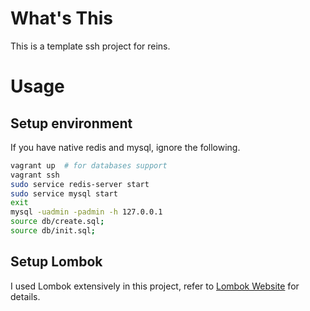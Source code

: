 # What's This
This is a template ssh project for reins.

# Usage
## Setup environment
If you have native redis and mysql, ignore the following.
```bash
vagrant up  # for databases support
vagrant ssh
sudo service redis-server start
sudo service mysql start
exit
mysql -uadmin -padmin -h 127.0.0.1
source db/create.sql;
source db/init.sql;
```

## Setup Lombok
I used Lombok extensively in this project, refer to [Lombok Website](https://projectlombok.org/) for details.